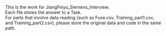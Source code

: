 This is the work for JiangFeiyu_Siemens_Interview.
</br>Each file stores the answer to a Task.
</br>For parts that involve data reading (such as Fuse.csv, Training_part1.csv, and Training_part2.csv), please store the original data and code in the same path.
